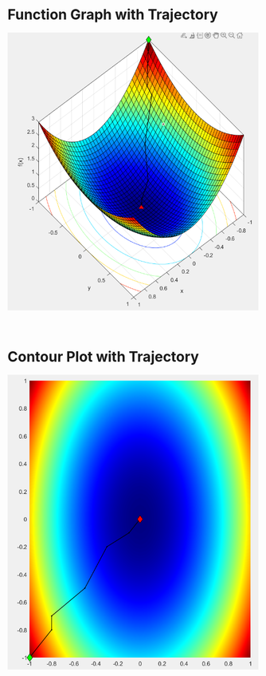 # Function Graph with Trajectory

![alt_text](https://github.com/Shashank-Sundi/Matlab-Modelling-And-Simulations/blob/main/Basic%20Plotting/convex%20with%20traj.PNG)
&nbsp;
<br />
&ensp;
# Contour Plot with Trajectory
![alt text](https://github.com/Shashank-Sundi/Matlab-Modelling-And-Simulations/blob/main/Basic%20Plotting/contour%20traj.PNG)
